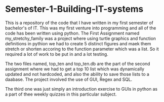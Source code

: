 # Semester-1-Building-IT-systems
This is a repository of the code that I have written in my first semester of bachelor's of IT. This was my first venture into programming and all of the code has been written using python.
The First Assignment named my_stretchy_family was a project where using turtle graphics and function definitions in pythion we had to create 5 distinct figures and maek them stretch or shorten accoring to the function parameter which was a list. So it required a lot of work to be put in and a lot testing.

The two files named, top_ten and top_ten.db are the part of the second assignment where we had to get a top 10 list which was dynamically updated and not hardcoded, and also the ability to save those lists to a daabase. The project involved the use of GUI, Regex and SQL.

The third one was just simply an introduction exercise to GUIs in python as a part of thee weekly quizzes in this particular subject.
